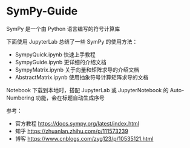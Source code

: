 # SymPy-Guide

SymPy 是一个由 Python 语言编写的符号计算库

下面使用 JupyterLab 总结了一些 SymPy 的使用方法：
- SympyQuick.ipynb 快速上手教程
- SympyGuide.ipynb 更详细的介绍文档
- SympyMatrix.ipynb 关于向量和矩阵求导的介绍文档
- AbstractMatrix.ipynb 使用抽象符号计算矩阵求导的文档

Notebook 下载到本地时，搭配 JupyterLab 或 JupyterNotebook 的 Auto-Numbering 功能，会在标题自动生成序号

参考：
- 官方教程 https://docs.sympy.org/latest/index.html
- 知乎 https://zhuanlan.zhihu.com/p/111573239
- 博客 https://www.cnblogs.com/zyg123/p/10535121.html

